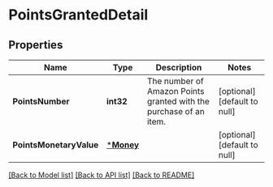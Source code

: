 # PointsGrantedDetail

## Properties
Name | Type | Description | Notes
------------ | ------------- | ------------- | -------------
**PointsNumber** | **int32** | The number of Amazon Points granted with the purchase of an item. | [optional] [default to null]
**PointsMonetaryValue** | [***Money**](Money.md) |  | [optional] [default to null]

[[Back to Model list]](../README.md#documentation-for-models) [[Back to API list]](../README.md#documentation-for-api-endpoints) [[Back to README]](../README.md)

